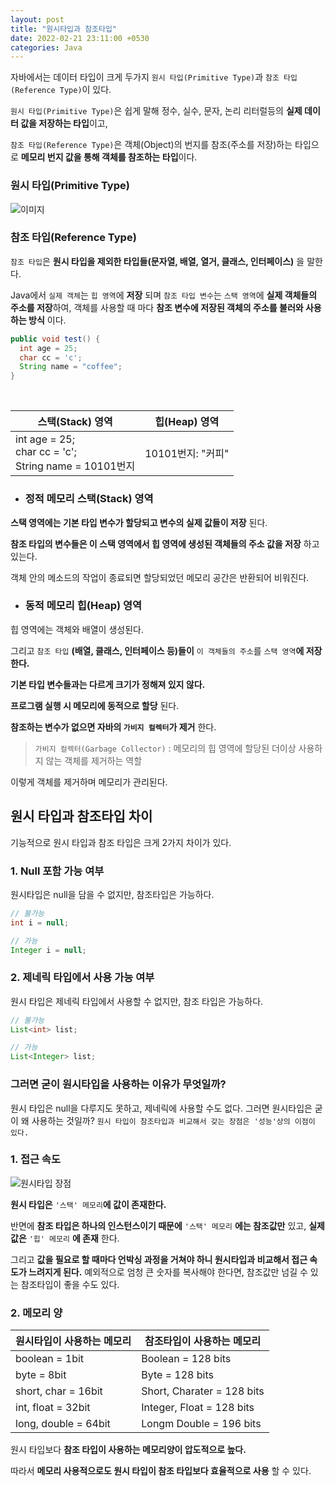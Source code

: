 ```yaml
---
layout: post
title: "원시타입과 참조타입"
date: 2022-02-21 23:11:00 +0530
categories: Java
---
```


자바에서는 데이터 타입이 크게 두가지 `원시 타입(Primitive Type)`과 `참조 타입(Reference Type)`이 있다.

`원시 타입(Primitive Type)`은 쉽게 말해 정수, 실수, 문자, 논리 리터럴등의 **실제 데이터 값을 저장하는 타입**이고,

`참조 타입(Reference Type)`은 객체(Object)의 번지를 참조(주소를 저장)하는 타입으로 **메모리 번지 값을 통해 객체를 참조하는 타입**이다.

### 원시 타입(Primitive Type)

![이미지](https://user-images.githubusercontent.com/95040138/153741711-e64e5e65-4f30-482f-a488-5047cd6ec758.png)

### 참조 타입(Reference Type)

`참조 타입`은 **원시 타입을 제외한 타입들(문자열, 배열, 열거, 클래스, 인터페이스)** 을 말한다.

Java에서 `실제 객체`는 `힙 영역`에 **저장** 되며 `참조 타입 변수`는 `스택 영역`에 **실제 객체들의 주소를 저장**하여, 객체를 사용할 때 마다 **참조 변수에 저장된 객체의 주소를 불러와 사용하는 방식** 이다.

```java
public void test() {
  int age = 25;
  char cc = 'c';
  String name = "coffee";
}
```

<br/>

| 스택(Stack) 영역                                             | 힙(Heap) 영역     |
| ------------------------------------------------------------ | ----------------- |
| int age = 25;<br/>char cc = 'c';<br/>String name = 10101번지 | 10101번지: "커피" |

- ### 정적 메모리 스택(Stack) 영역

**스택 영역에는 기본 타입 변수가 할당되고 변수의 실제 값들이 저장** 된다.

**참조 타입의 변수들은 이 스택 영역에서 힙 영역에 생성된 객체들의 주소 값을 저장** 하고 있는다.

객체 안의 메소드의 작업이 종료되면 할당되었던 메모리 공간은 반환되어 비워진다.

- ### 동적 메모리 힙(Heap) 영역

힙 영역에는 객체와 배열이 생성된다.

그리고 `참조 타입` **(배열, 클래스, 인터페이스 등)들이** `이 객체들의 주소`를 `스택 영역`**에 저장한다.**

**기본 타입 변수들과는 다르게 크기가 정해져 있지 않다.**

**프로그램 실행 시 메모리에 동적으로 할당** 된다.

**참조하는 변수가 없으면 자바의 `가비지 컬렉터`가 제거** 한다.

> `가비지 컬렉터(Garbage Collector)` : 메모리의 힙 영역에 할당된 더이상 사용하지 않는 객체를 제거하는 역할

이렇게 객체를 제거하며 메모리가 관리된다.

## 원시 타입과 참조타입 차이

기능적으로 원시 타입과 참조 타입은 크게 2가지 차이가 있다.

### 1. Null 포함 가능 여부

원시타입은 null을 담을 수 없지만, 참조타입은 가능하다.

```java
// 불가능
int i = null;

// 가능
Integer i = null;
```

### 2. 제네릭 타입에서 사용 가능 여부

원시 타입은 제네릭 타입에서 사용할 수 없지만, 참조 타입은 가능하다.

```java
// 불가능
List<int> list;

// 가능
List<Integer> list;
```

### 그러면 굳이 원시타입을 사용하는 이유가 무엇일까?

원시 타입은 null을 다루지도 못하고, 제네릭에 사용할 수도 없다. 그러면 원시타입은 굳이 왜 사용하는 것일까?
`원시 타입이 참조타입과 비교해서 갖는 장점은 '성능'상의 이점이 있다.`

### 1. 접근 속도

![원시타입 장점](https://user-images.githubusercontent.com/95040138/153742814-d72b9f7e-275c-486e-966d-98067c7fb758.png)

**원시 타입은** `'스택' 메모리`**에 값이 존재한다.**

반면에 **참조 타입은 하나의 인스턴스이기 때문에** `'스택' 메모리` **에는 참조값만** 있고, **실제 값은** `'힙' 메모리` **에 존재** 한다.

그리고 **값을 필요로 할 때마다 언박싱 과정을 거쳐야 하니 원시타입과 비교해서 접근 속도가 느려지게 된다.**
예외적으로 엄청 큰 숫자를 복사해야 한다면, 참조값만 넘길 수 있는 참조타입이 좋을 수도 있다.

### 2. 메모리 양

| 원시타입이 사용하는 메모리 | 참조타입이 사용하는 메모리 |
| -------------------------- | -------------------------- |
| boolean = 1bit             | Boolean = 128 bits         |
| byte = 8bit                | Byte = 128 bits            |
| short, char = 16bit        | Short, Charater = 128 bits |
| int, float = 32bit         | Integer, Float = 128 bits  |
| long, double = 64bit       | Longm Double = 196 bits    |

원시 타입보다 **참조 타입이 사용하는 메모리양이 압도적으로 높다.**

따라서 **메모리 사용적으로도 원시 타입이 참조 타입보다 효율적으로 사용** 할 수 있다.
